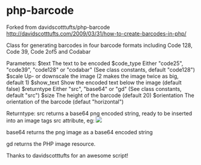 php-barcode
===========

Forked from davidscotttufts/php-barcode
http://davidscotttufts.com/2009/03/31/how-to-create-barcodes-in-php/

Class for generating barcodes in four barcode formats including Code 128, Code 39, Code 2of5 and Codabar

Parameters:
$text			The text to be encoded
$code_type		Either "code25", "code39", "code128" or "codabar" (See class constants, default "code128")
$scale			Up- or downscale the image (2 makes the image twice as big, default 1)
$show_text		Show the encoded text below the image (default false)
$returntype		Either "src", "base64" or "gd" (See class constants, default "src")
$size			The height of the barcode (default 20)
$orientation	The orientation of the barcode (defaut "horizontal")

Returntype:
src returns a base64 png encoded string, ready to be inserted into an image tags src attribute, eg:
<img src="<?php echo $returned_content; ?>" />

base64 returns the png image as a base64 encoded string

gd returns the PHP image resource.

Thanks to davidscotttufts for an awesome script!